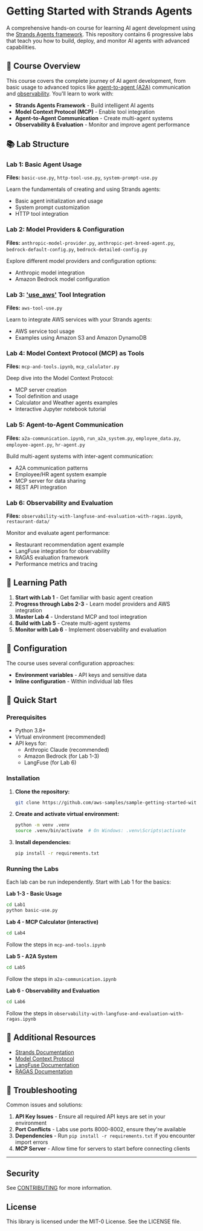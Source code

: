 # Getting Started with Strands Agents

A comprehensive hands-on course for learning AI agent development using the [Strands Agents framework](https://strandsagents.com/). This repository contains 6 progressive labs that teach you how to build, deploy, and monitor AI agents with advanced capabilities.

## 🎯 Course Overview

This course covers the complete journey of AI agent development, from basic usage to advanced topics like [agent-to-agent (A2A)](https://strandsagents.com/latest/documentation/docs/user-guide/concepts/multi-agent/agent-to-agent/) communication and [observability](https://strandsagents.com/latest/documentation/docs/user-guide/observability-evaluation/observability/). You'll learn to work with:

- **Strands Agents Framework** - Build intelligent AI agents
- **Model Context Protocol (MCP)** - Enable tool integration
- **Agent-to-Agent Communication** - Create multi-agent systems
- **Observability & Evaluation** - Monitor and improve agent performance

## 📚 Lab Structure

### Lab 1: Basic Agent Usage
**Files:** `basic-use.py`, `http-tool-use.py`, `system-prompt-use.py`

Learn the fundamentals of creating and using Strands agents:
- Basic agent initialization and usage
- System prompt customization
- HTTP tool integration

### Lab 2: Model Providers & Configuration
**Files:** `anthropic-model-provider.py`, `anthropic-pet-breed-agent.py`, `bedrock-default-config.py`, `bedrock-detailed-config.py`

Explore different model providers and configuration options:
- Anthropic model integration
- Amazon Bedrock model configuration

### Lab 3: ['use_aws'](https://github.com/strands-agents/tools/blob/main/src/strands_tools/use_aws.py) Tool Integration
**Files:** `aws-tool-use.py`

Learn to integrate AWS services with your Strands agents:
- AWS service tool usage
- Examples using Amazon S3 and Amazon DynamoDB

### Lab 4: Model Context Protocol (MCP) as Tools
**Files:** `mcp-and-tools.ipynb`, `mcp_calulator.py`

Deep dive into the Model Context Protocol:
- MCP server creation
- Tool definition and usage
- Calculator and Weather agents examples
- Interactive Jupyter notebook tutorial

### Lab 5: Agent-to-Agent Communication
**Files:** `a2a-communication.ipynb`, `run_a2a_system.py`, `employee_data.py`, `employee-agent.py`,  `hr-agent.py`

Build multi-agent systems with inter-agent communication:
- A2A communication patterns
- Employee/HR agent system example
- MCP server for data sharing
- REST API integration

### Lab 6: Observability and Evaluation
**Files:** `observability-with-langfuse-and-evaluation-with-ragas.ipynb`, `restaurant-data/`

Monitor and evaluate agent performance:
- Restaurant recommendation agent example
- LangFuse integration for observability
- RAGAS evaluation framework
- Performance metrics and tracing

## 📖 Learning Path

1. **Start with Lab 1** - Get familiar with basic agent creation
2. **Progress through Labs 2-3** - Learn model providers and AWS integration
3. **Master Lab 4** - Understand MCP and tool integration
4. **Build with Lab 5** - Create multi-agent systems
5. **Monitor with Lab 6** - Implement observability and evaluation

## 🔧 Configuration

The course uses several configuration approaches:

- **Environment variables** - API keys and sensitive data
- **Inline configuration** - Within individual lab files


## 🚀 Quick Start

### Prerequisites

- Python 3.8+
- Virtual environment (recommended)
- API keys for:
  - Anthropic Claude (recommended)
  - Amazon Bedrock (for Lab 1-3)
  - LangFuse (for Lab 6)

### Installation

1. **Clone the repository:**
   ```bash
   git clone https://github.com/aws-samples/sample-getting-started-with-strands-agents-course.git
   ```

2. **Create and activate virtual environment:**
   ```bash
   python -m venv .venv
   source .venv/bin/activate  # On Windows: .venv\Scripts\activate
   ```

3. **Install dependencies:**
   ```bash
   pip install -r requirements.txt
   ```

### Running the Labs

Each lab can be run independently. Start with Lab 1 for the basics:


**Lab 1-3 - Basic Usage**
```bash
cd Lab1
python basic-use.py
```

**Lab 4 - MCP Calculator (interactive)**
```bash
cd Lab4
```
Follow the steps in `mcp-and-tools.ipynb`

**Lab 5 - A2A System**
```bash
cd Lab5
```
Follow the steps in `a2a-communication.ipynb`

**Lab 6 - Observability and Evaluation**
```bash
cd Lab6
```
Follow the steps in `observability-with-langfuse-and-evaluation-with-ragas.ipynb`




## 📝 Additional Resources

- [Strands Documentation](https://strandsagents.com/)
- [Model Context Protocol](https://modelcontextprotocol.io/)
- [LangFuse Documentation](https://langfuse.com/docs)
- [RAGAS Documentation](https://docs.ragas.io/)

## 🐛 Troubleshooting

Common issues and solutions:

1. **API Key Issues** - Ensure all required API keys are set in your environment
2. **Port Conflicts** - Labs use ports 8000-8002, ensure they're available
3. **Dependencies** - Run `pip install -r requirements.txt` if you encounter import errors
4. **MCP Server** - Allow time for servers to start before connecting clients

---

## Security

See [CONTRIBUTING](CONTRIBUTING.md#security-issue-notifications) for more information.

## License

This library is licensed under the MIT-0 License. See the LICENSE file.